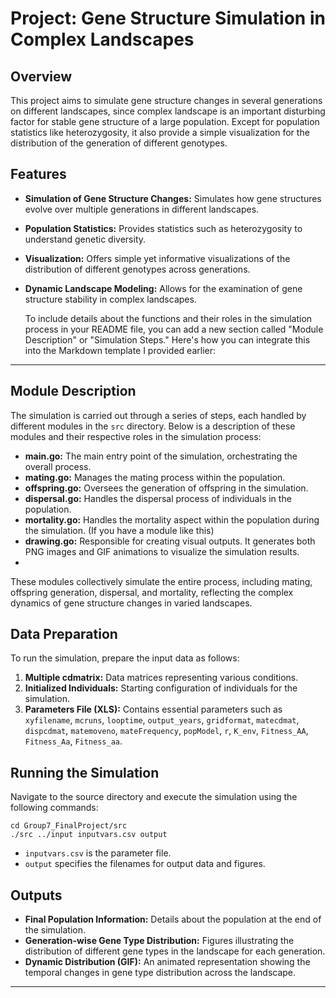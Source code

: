# Project: Gene Structure Simulation in Complex Landscapes

## Overview
 This project aims to simulate gene structure changes in several generations on different landscapes, since complex landscape is an important disturbing factor for stable gene structure of a large population. Except for population statistics like heterozygosity, it also provide a simple visualization for the distribution of the generation of different genotypes.

## Features
- **Simulation of Gene Structure Changes:** Simulates how gene structures evolve over multiple generations in different landscapes.
- **Population Statistics:** Provides statistics such as heterozygosity to understand genetic diversity.
- **Visualization:** Offers simple yet informative visualizations of the distribution of different genotypes across generations.
- **Dynamic Landscape Modeling:** Allows for the examination of gene structure stability in complex landscapes.

  To include details about the functions and their roles in the simulation process in your README file, you can add a new section called "Module Description" or "Simulation Steps." Here's how you can integrate this into the Markdown template I provided earlier:

---

## Module Description

The simulation is carried out through a series of steps, each handled by different modules in the `src` directory. Below is a description of these modules and their respective roles in the simulation process:

- **main.go:** The main entry point of the simulation, orchestrating the overall process.
- **mating.go:** Manages the mating process within the population.
- **offspring.go:** Oversees the generation of offspring in the simulation.
- **dispersal.go:** Handles the dispersal process of individuals in the population.
- **mortality.go:** Handles the mortality aspect within the population during the simulation. (If you have a module like this)
- **drawing.go:** Responsible for creating visual outputs. It generates both PNG images and GIF animations to visualize the simulation results.
- 
These modules collectively simulate the entire process, including mating, offspring generation, dispersal, and mortality, reflecting the complex dynamics of gene structure changes in varied landscapes.


## Data Preparation
To run the simulation, prepare the input data as follows:

1. **Multiple cdmatrix:** Data matrices representing various conditions.
2. **Initialized Individuals:** Starting configuration of individuals for the simulation.
3. **Parameters File (XLS):** Contains essential parameters such as `xyfilename`, `mcruns`, `looptime`, `output_years`, `gridformat`, `matecdmat`, `dispcdmat`, `matemoveno`, `mateFrequency`, `popModel`, `r`, `K_env`, `Fitness_AA`, `Fitness_Aa`, `Fitness_aa`.


## Running the Simulation
Navigate to the source directory and execute the simulation using the following commands:
```
cd Group7_FinalProject/src
./src ../input inputvars.csv output
```
- `inputvars.csv` is the parameter file.
- `output` specifies the filenames for output data and figures.

## Outputs
- **Final Population Information:** Details about the population at the end of the simulation.
- **Generation-wise Gene Type Distribution:** Figures illustrating the distribution of different gene types in the landscape for each generation.
- **Dynamic Distribution (GIF):** An animated representation showing the temporal changes in gene type distribution across the landscape.


---
